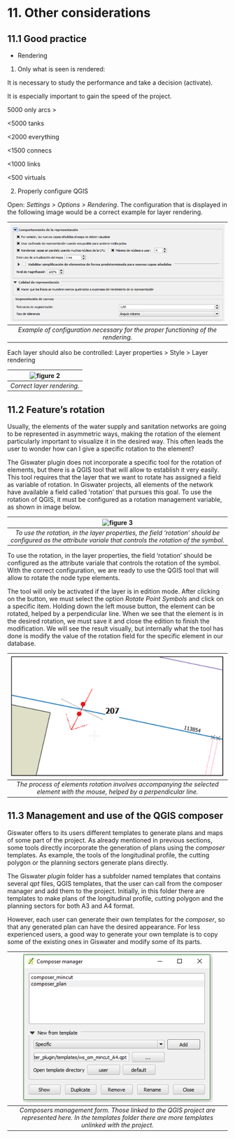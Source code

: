 # 11. Other considerations

## 11.1 Good practice
* Rendering

1) Only what is seen is rendered:

It is necessary to study the performance and take a decision (activate).

It is especially important to gain the speed of the project.

5000 only arcs >

<5000 tanks

<2000 everything

<1500 connecs

<1000 links

<500 virtuals

2) Properly configure QGIS

Open: *Settings > Options > Rendering*. The configuration that is displayed in the following image would be a correct example for layer rendering.

| ![figure 1](images/figure1_settings.png) |
|:------------------------------------------------------------------:|
| *Example of configuration necessary for the proper functioning of the rendering.*|

Each layer should also be controlled: Layer properties > Style > Layer rendering

| ![figure 2](images/figure2_settings.avif) |
|:------------------------------------------------------------------:|
| *Correct layer rendering.*|

## 11.2 Feature’s rotation
Usually, the elements of the water supply and sanitation networks are going to be represented in asymmetric ways, making the rotation of the element particularly important to visualize it in the desired way. This often leads the user to wonder how can I give a specific rotation to the element?

The Giswater plugin does not incorporate a specific tool for the rotation of elements, but there is a QGIS tool that will allow to establish it very easily. This tool requires that the layer that we want to rotate has assigned a field as variable of rotation. In Giswater projects, all elements of the network have available a field called 'rotation' that pursues this goal. To use the rotation of QGIS, it must be configured as a rotation management variable, as shown in image below.

| ![figure 3](images/figure3_layers.avif) |
|:------------------------------------------------------------------:|
| *To use the rotation, in the layer properties, the field ‘rotation’ should be configured as the attribute variale that controls the rotation of the symbol.*|

To use the rotation, in the layer properties, the field ‘rotation’ should be configured as the attribute variale that controls the rotation of the symbol.
With the correct configuration, we are ready to use the QGIS tool that will allow to rotate the node type elements.

The tool will only be activated if the layer is in edition mode. After clicking on the button, we must select the option *Rotate Point Symbols* and click on a specific item. Holding down the left mouse button, the element can be rotated, helped by a perpendicular line. When we see that the element is in the desired rotation, we must save it and close the edition to finish the modification. We will see the result visually, but internally what the tool has done is modify the value of the rotation field for the specific element in our database.

| ![figure 4](images/figure4_map.png) |
|:------------------------------------------------------------------:|
| *The process of elements rotation involves accompanying the selected element with the mouse, helped by a perpendicular line.*|

## 11.3 Management and use of the QGIS composer
Giswater offers to its users different templates to generate plans and maps of some part of the project. As already mentioned in previous sections, some tools directly incorporate the generation of plans using the *composer* templates. As example, the tools of the longitudinal profile, the cutting polygon or the planning sectors generate plans directly.

The Giswater *plugin* folder has a subfolder named templates that contains several *qpt* files, QGIS templates, that the user can call from the composer manager and add them to the project. Initially, in this folder there are templates to make plans of the longitudinal profile, cutting polygon and the planning sectors for both A3 and A4 format.

However, each user can generate their own templates for the *composer*, so that any generated plan can have the desired appearance. For less experienced users, a good way to generate your own template is to copy some of the existing ones in Giswater and modify some of its parts.

| ![figure 5](images/figure5_manager.png) |
|:------------------------------------------------------------------:|
| *Composers management form. Those linked to the QGIS project are represented here. In the templates folder there are more templates unlinked with the project.*|